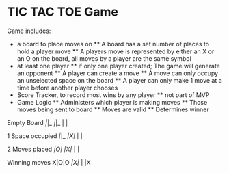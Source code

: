 TIC TAC TOE Game
================

Game includes:
* a board to place moves on
** A board has a set number of places to hold a player move
** A players move is represented by either an X or an O on the board, all moves by a player are the same symbol
* at least one player
** if only one player created; The game will generate an opponent
** A player can create a move
** A move can only occupy an unselected space on the board
** A player can only make 1 move at a time before another player chooses
* Score Tracker, to record most wins by any player
** not part of MVP
* Game Logic
** Administers which player is making moves
** Those moves being sent to board
** Moves are valid
** Determines winner

Empty Board
_|_|_
_|_|_
 | |

1 Space occupied
_|_|_
_|X|_
 | | 

2 Moves placed
_|O|_
_|X|_
 | |

Winning moves
X|O|O
_|X|_
 | |X


